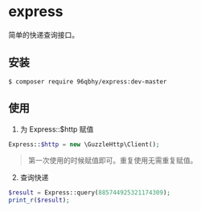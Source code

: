 # express
简单的快递查询接口。

## 安装
```
$ composer require 96qbhy/express:dev-master
```

## 使用
1. 为 Express::$http 赋值
```php
Express::$http = new \GuzzleHttp\Client();
```
> 第一次使用的时候赋值即可。重复使用无需重复赋值。

2. 查询快递
```php
$result = Express::query(885744925321174309);
print_r($result);

```





